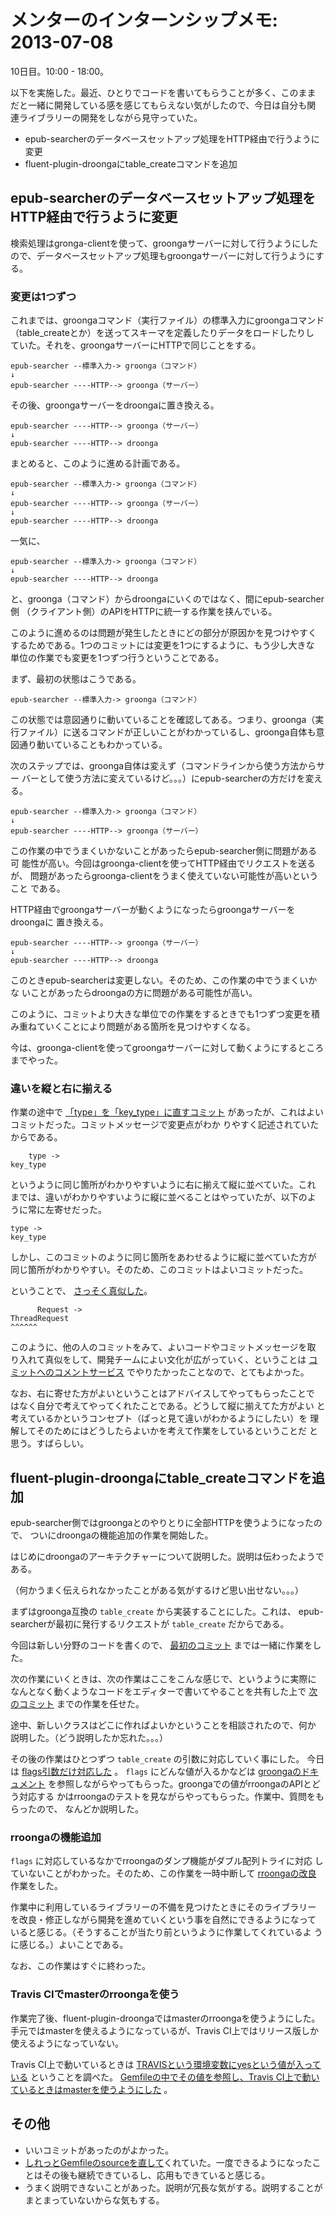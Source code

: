 # メンターのインターンシップメモ: 2013-07-08

10日目。10:00 - 18:00。

以下を実施した。最近、ひとりでコードを書いてもらうことが多く、このまま
だと一緒に開発している感を感じてもらえない気がしたので、今日は自分も関
連ライブラリーの開発をしながら見守っていた。

- epub-searcherのデータベースセットアップ処理をHTTP経由で行うように変更
- fluent-plugin-droongaにtable_createコマンドを追加

## epub-searcherのデータベースセットアップ処理をHTTP経由で行うように変更

検索処理はgronga-clientを使って、groongaサーバーに対して行うようにした
ので、データベースセットアップ処理もgroongaサーバーに対して行うようにす
る。

### 変更は1つずつ

これまでは、groongaコマンド（実行ファイル）の標準入力にgroongaコマンド
（table_createとか）を送ってスキーマを定義したりデータをロードしたりし
ていた。それを、groongaサーバーにHTTPで同じことをする。

    epub-searcher --標準入力-> groonga（コマンド）
    ↓
    epub-searcher ----HTTP--> groonga（サーバー）

その後、groongaサーバーをdroongaに置き換える。

    epub-searcher ----HTTP--> groonga（サーバー）
    ↓
    epub-searcher ----HTTP--> droonga

まとめると、このように進める計画である。

    epub-searcher --標準入力-> groonga（コマンド）
    ↓
    epub-searcher ----HTTP--> groonga（サーバー）
    ↓
    epub-searcher ----HTTP--> droonga

一気に、

    epub-searcher --標準入力-> groonga（コマンド）
    ↓
    epub-searcher ----HTTP--> droonga

と、groonga（コマンド）からdroongaにいくのではなく、間にepub-searcher側
（クライアント側）のAPIをHTTPに統一する作業を挟んでいる。

このように進めるのは問題が発生したときにどの部分が原因かを見つけやすく
するためである。1つのコミットには変更を1つにするように、もう少し大きな
単位の作業でも変更を1つずつ行うということである。

まず、最初の状態はこうである。

    epub-searcher --標準入力-> groonga（コマンド）

この状態では意図通りに動いていることを確認してある。つまり、groonga（実
行ファイル）に送るコマンドが正しいことがわかっているし、groonga自体も意
図通り動いていることもわかっている。

次のステップでは、groonga自体は変えず（コマンドラインから使う方法からサー
バーとして使う方法に変えているけど。。。）にepub-searcherの方だけを変える。

    epub-searcher --標準入力-> groonga（コマンド）
    ↓
    epub-searcher ----HTTP--> groonga（サーバー）

この作業の中でうまくいかないことがあったらepub-searcher側に問題がある可
能性が高い。今回はgroonga-clientを使ってHTTP経由でリクエストを送るが、
問題があったらgroonga-clientをうまく使えていない可能性が高いということ
である。

HTTP経由でgroongaサーバーが動くようになったらgroongaサーバーをdroongaに
置き換える。

    epub-searcher ----HTTP--> groonga（サーバー）
    ↓
    epub-searcher ----HTTP--> droonga

このときepub-searcherは変更しない。そのため、この作業の中でうまくいかな
いことがあったらdroongaの方に問題がある可能性が高い。

このように、コミットより大きな単位での作業をするときでも1つずつ変更を積
み重ねていくことにより問題がある箇所を見つけやすくなる。

今は、groonga-clientを使ってgroongaサーバーに対して動くようにするところ
までやった。

### 違いを縦と右に揃える

作業の途中で
[「type」を「key_type」に直すコミット](3c1d8ceb932804a08d3d1afeb990051eb9379b84)
があったが、これはよいコミットだった。コミットメッセージで変更点がわか
りやすく記述されていたからである。

        type ->
    key_type

というように同じ箇所がわかりやすいように右に揃えて縦に並べていた。これ
までは、違いがわかりやすいように縦に並べることはやっていたが、以下のよ
うに常に左寄せだった。

    type ->
    key_type

しかし、このコミットのように同じ箇所をあわせるように縦に並べていた方が
同じ箇所がわかりやすい。そのため、このコミットはよいコミットだった。

ということで、
[さっそく真似した](d3657126d4ab07f1f2b8aa57ac6ea13c969cdfa8)。

          Request ->
    ThreadRequest
    ^^^^^^

このように、他の人のコミットをみて、よいコードやコミットメッセージを取
り入れて真似をして、開発チームによい文化が広がっていく、ということは
[コミットへのコメントサービス](http://www.clear-code.com/services/commit-comment.html)
でやりたかったことなので、とてもよかった。

なお、右に寄せた方がよいということはアドバイスしてやってもらったことで
はなく自分で考えてやってくれたことである。どうして縦に揃えてた方がよい
と考えているかというコンセプト（ぱっと見て違いがわかるようにしたい）を
理解してそのためにはどうしたらよいかを考えて作業をしているということだ
と思う。すばらしい。

## fluent-plugin-droongaにtable_createコマンドを追加

epub-searcher側ではgroongaとのやりとりに全部HTTPを使うようになったので、
ついにdroongaの機能追加の作業を開始した。

はじめにdroongaのアーキテクチャーについて説明した。説明は伝わったようで
ある。

（何かうまく伝えられなかったことがある気がするけど思い出せない。。。）

まずはgroonga互換の `table_create` から実装することにした。これは、
epub-searcherが最初に発行するリクエストが `table_create` だからである。

今回は新しい分野のコードを書くので、
[最初のコミット](https://github.com/groonga/fluent-plugin-droonga/commit/ce6b83980e29e7ec76f0cca79043b15eedcc871f)
までは一緒に作業をした。

次の作業にいくときは、次の作業はここをこんな感じで、というように実際に
なんとなく動くようなコードをエディターで書いてやることを共有した上で
[次のコミット](https://github.com/groonga/fluent-plugin-droonga/commit/d0be1188dc8829e39dc4186039e43ad76f51bdb3)
までの作業を任せた。

途中、新しいクラスはどこに作ればよいかということを相談されたので、何か
説明した。（どう説明したか忘れた。。。）

その後の作業はひとつずつ `table_create` の引数に対応していく事にした。
今日は
[flags引数だけ対応した](https://github.com/groonga/fluent-plugin-droonga/commit/d62fa1e6735129db9c0eca756af8dc34fdc3a775)
。 `flags` にどんな値が入るかなどは
[groongaのドキュメント](http://groonga.org/ja/docs/reference/commands/table_create.html)
を参照しながらやってもらった。groongaでの値がrroongaのAPIとどう対応する
かはrroongaのテストを見ながらやってもらった。作業中、質問をもらったので、
なんどか説明した。

### rroongaの機能追加

`flags` に対応しているなかでrroongaのダンプ機能がダブル配列トライに対応
していないことがわかった。そのため、この作業を一時中断して
[rroongaの改良](https://github.com/ranguba/rroonga/commit/2be9827cee13bd711cc023ddf8ec834d46c69f7d)
作業をした。

作業中に利用しているライブラリーの不備を見つけたときにそのライブラリー
を改良・修正しながら開発を進めていくという事を自然にできるようになって
いると感じる。（そうすることが当たり前というように作業してくれているよ
うに感じる。）よいことである。

なお、この作業はすぐに終わった。

### Travis CIでmasterのrroongaを使う

作業完了後、fluent-plugin-droongaではmasterのrroongaを使うようにした。
手元ではmasterを使えるようになっているが、Travis CI上ではリリース版しか
使えるようになっていない。

Travis CI上で動いているときは
[TRAVISという環境変数にyesという値が入っている](http://about.travis-ci.org/docs/user/ci-environment/#Environment-variables)
ということを調べた。
[Gemfileの中でその値を参照し、Travis CI上で動いているときはmasterを使うようにした](https://github.com/groonga/fluent-plugin-droonga/commit/ee3cb7dc160c70c0ac7470f6111d71916489bd01)
。

## その他

- いいコミットがあったのがよかった。
- [しれっとGemfileのsourceを直して](https://github.com/ranguba/gqtp/commit/6bba8e6b0f9d3e4b35700258766cb57769ace02a)くれていた。一度できるようになったことはその後も継続できているし、応用もできていると感じる。
- うまく説明できないことがあった。説明が冗長な気がする。説明することがまとまっていないからな気もする。
